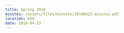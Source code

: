```yaml
---
title: Spring 2010
minutes: /assets/files/minutes/20100423_minutes.pdf
location: OSU
date: 2010-04-23
---
```

